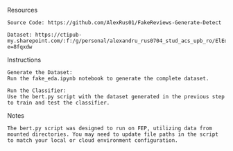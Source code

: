 Resources

    Source Code: https://github.com/AlexRus01/FakeReviews-Generate-Detect

    Dataset: https://ctipub-my.sharepoint.com/:f:/g/personal/alexandru_rus0704_stud_acs_upb_ro/ElEo3lzcNjZEgdx9zxkh2OcBaiz8bDuACOVxgsIXnPT_qw?e=8fqxdw

Instructions

    Generate the Dataset:
    Run the fake_eda.ipynb notebook to generate the complete dataset.

    Run the Classifier:
    Use the bert.py script with the dataset generated in the previous step to train and test the classifier.

Notes

    The bert.py script was designed to run on FEP, utilizing data from mounted directories. You may need to update file paths in the script to match your local or cloud environment configuration.
